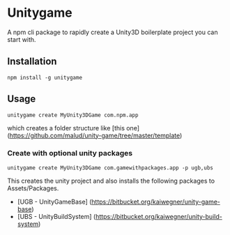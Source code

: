 # Unitygame
A npm cli package to rapidly create a Unity3D boilerplate project you can start with.

## Installation
    npm install -g unitygame

## Usage
    unitygame create MyUnity3DGame com.npm.app

which creates a folder structure like [this one] (https://github.com/malud/unity-game/tree/master/template)

### Create with optional unity packages
    unitygame create MyUnity3DGame com.gamewithpackages.app -p ugb,ubs

This creates the unity project and also installs the following packages to Assets/Packages.

* [UGB - UnityGameBase] (https://bitbucket.org/kaiwegner/unity-game-base)
* [UBS - UnityBuildSystem] (https://bitbucket.org/kaiwegner/unity-build-system)
